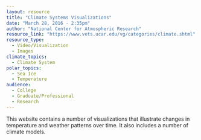 ```yaml
---
layout: resource
title: "Climate Systems Visualizations"
date: "March 28, 2016 - 2:35pm"
author: "National Center for Atmospheric Research"
resource_link: "https://www.vets.ucar.edu/vg/categories/climate.shtml"
resource_type:
  - Video/Visualization
  - Images
climate_topics:
  - Climate System
polar_topics:
  - Sea Ice
  - Temperature
audience:
  - College
  - Graduate/Professional
  - Research
---
```


This website contains a number of visualizations that illustrate changes in temperature and weather patterns over time. It also includes a number of climate models.